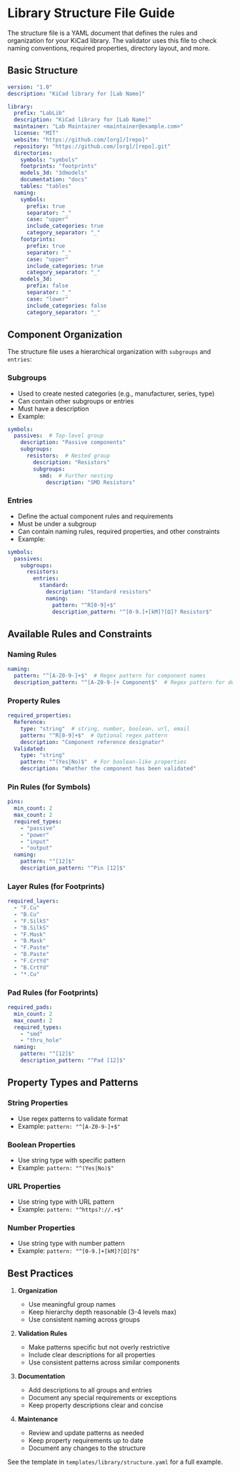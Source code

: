 # Library Structure File Guide

The structure file is a YAML document that defines the rules and organization for your KiCad library. The validator uses this file to check naming conventions, required properties, directory layout, and more.

## Basic Structure

```yaml
version: "1.0"
description: "KiCad library for [Lab Name]"

library:
  prefix: "LabLib"
  description: "KiCad library for [Lab Name]"
  maintainer: "Lab Maintainer <maintainer@example.com>"
  license: "MIT"
  website: "https://github.com/[org]/[repo]"
  repository: "https://github.com/[org]/[repo].git"
  directories:
    symbols: "symbols"
    footprints: "footprints"
    models_3d: "3dmodels"
    documentation: "docs"
    tables: "tables"
  naming:
    symbols:
      prefix: true
      separator: "_"
      case: "upper"
      include_categories: true
      category_separator: "_"
    footprints:
      prefix: true
      separator: "_"
      case: "upper"
      include_categories: true
      category_separator: "_"
    models_3d:
      prefix: false
      separator: "_"
      case: "lower"
      include_categories: false
      category_separator: "_"
```

## Component Organization

The structure file uses a hierarchical organization with `subgroups` and `entries`:

### Subgroups
- Used to create nested categories (e.g., manufacturer, series, type)
- Can contain other subgroups or entries
- Must have a description
- Example:
```yaml
symbols:
  passives:  # Top-level group
    description: "Passive components"
    subgroups:
      resistors:  # Nested group
        description: "Resistors"
        subgroups:
          smd:  # Further nesting
            description: "SMD Resistors"
```

### Entries
- Define the actual component rules and requirements
- Must be under a subgroup
- Can contain naming rules, required properties, and other constraints
- Example:
```yaml
symbols:
  passives:
    subgroups:
      resistors:
        entries:
          standard:
            description: "Standard resistors"
            naming:
              pattern: "^R[0-9]+$"
              description_pattern: "^[0-9.]+[kM]?[Ω]? Resistor$"
```

## Available Rules and Constraints

### Naming Rules
```yaml
naming:
  pattern: "^[A-Z0-9-]+$"  # Regex pattern for component names
  description_pattern: "^[A-Z0-9-]+ Component$"  # Regex pattern for descriptions
```

### Property Rules
```yaml
required_properties:
  Reference:
    type: "string"  # string, number, boolean, url, email
    pattern: "^R[0-9]+$"  # Optional regex pattern
    description: "Component reference designator"
  Validated:
    type: "string"
    pattern: "^(Yes|No)$"  # For boolean-like properties
    description: "Whether the component has been validated"
```

### Pin Rules (for Symbols)
```yaml
pins:
  min_count: 2
  max_count: 2
  required_types:
    - "passive"
    - "power"
    - "input"
    - "output"
  naming:
    pattern: "^[12]$"
    description_pattern: "^Pin [12]$"
```

### Layer Rules (for Footprints)
```yaml
required_layers:
  - "F.Cu"
  - "B.Cu"
  - "F.SilkS"
  - "B.SilkS"
  - "F.Mask"
  - "B.Mask"
  - "F.Paste"
  - "B.Paste"
  - "F.CrtYd"
  - "B.CrtYd"
  - "*.Cu"
```

### Pad Rules (for Footprints)
```yaml
required_pads:
  min_count: 2
  max_count: 2
  required_types:
    - "smd"
    - "thru_hole"
  naming:
    pattern: "^[12]$"
    description_pattern: "^Pad [12]$"
```

## Property Types and Patterns

### String Properties
- Use regex patterns to validate format
- Example: `pattern: "^[A-Z0-9-]+$"`

### Boolean Properties
- Use string type with specific pattern
- Example: `pattern: "^(Yes|No)$"`

### URL Properties
- Use string type with URL pattern
- Example: `pattern: "^https?://.+$"`

### Number Properties
- Use string type with number pattern
- Example: `pattern: "^[0-9.]+[kM]?[Ω]?$"`

## Best Practices

1. **Organization**
   - Use meaningful group names
   - Keep hierarchy depth reasonable (3-4 levels max)
   - Use consistent naming across groups

2. **Validation Rules**
   - Make patterns specific but not overly restrictive
   - Include clear descriptions for all properties
   - Use consistent patterns across similar components

3. **Documentation**
   - Add descriptions to all groups and entries
   - Document any special requirements or exceptions
   - Keep property descriptions clear and concise

4. **Maintenance**
   - Review and update patterns as needed
   - Keep property requirements up to date
   - Document any changes to the structure

See the template in `templates/library/structure.yaml` for a full example. 